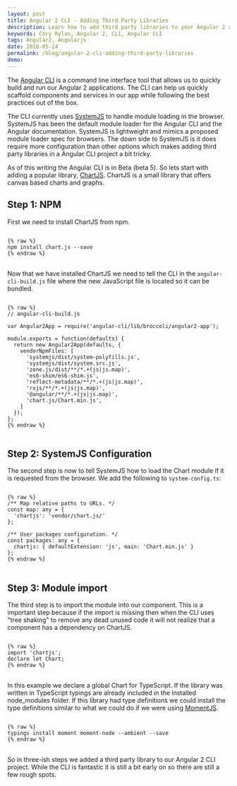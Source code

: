 ```yaml
---
layout: post
title: Angular 2 CLI - Adding Third Party Libraries
description: Learn how to add third party libraries to your Angular 2 application using the Angular CLI
keywords: Cory Rylan, Angular 2, CLI, Angular CLI
tags: Angular2, Angularjs
date: 2016-05-24
permalink: /blog/angular-2-cli-adding-third-party-libraries
demo:
---
```


The [Angular CLI](https://cli.angular.io/) is a command line interface tool that allows us to quickly build and run our
Angular 2 applications. The CLI can help us quickly scaffold components
and services in our app while following the best practices out of the box.

The CLI currently uses [SystemJS](https://github.com/systemjs/systemjs) to handle module loading in the browser. SystemJS 
has been the default module loader for the Angular CLI and the Angular documentation. SystemJS is lightweight
and mimics a proposed module loader spec for browsers. The down side to SystemJS is it does require more configuration than other options 
which makes adding third party libraries in a Angular CLI project a bit tricky. 

As of this writing the Angular CLI is in Beta (beta 5). So lets start with adding a popular library, [ChartJS](http://www.chartjs.org/).
ChartJS is a small library that offers canvas based charts and graphs.

## Step 1: NPM
First we need to install ChartJS from npm.

<pre class="language-javascript">
<code>
{% raw %}
npm install chart.js --save
{% endraw %}
</code>
</pre>

Now that we have installed ChartJS we need to tell the CLI in the `angular-cli-build.js` file where the new JavaScript file is located 
so it can be bundled.

<pre class="language-javascript">
<code>
{% raw %}
// angular-cli-build.js

var Angular2App = require('angular-cli/lib/broccoli/angular2-app');

module.exports = function(defaults) {
  return new Angular2App(defaults, {
    vendorNpmFiles: [
      'systemjs/dist/system-polyfills.js',
      'systemjs/dist/system.src.js',
      'zone.js/dist/**/*.+(js|js.map)',
      'es6-shim/es6-shim.js',
      'reflect-metadata/**/*.+(js|js.map)',
      'rxjs/**/*.+(js|js.map)',
      '@angular/**/*.+(js|js.map)',
      'chart.js/Chart.min.js',
    ]
  });
};
{% endraw %}
</code>
</pre>

## Step 2: SystemJS Configuration
The second step is now to tell SystemJS how to load the Chart module if it is requested from the browser.
We add the following to `system-config.ts`:

<pre class="language-javascript">
<code>
{% raw %}
/** Map relative paths to URLs. */
const map: any = {
  'chartjs': 'vendor/chart.js/'
};

/** User packages configuration. */
const packages: any = {
  chartjs: { defaultExtension: 'js', main: 'Chart.min.js' }
};
{% endraw %}
</code>
</pre>

## Step 3: Module import
The third step is to import the module into our component. This is a important step because if the import 
is missing then when the CLI uses "tree shaking" to remove any dead unused code it will not realize 
that a component has a dependency on ChartJS. 

<pre class="language-javascript">
<code>
{% raw %}
import 'chartjs';
declare let Chart;
{% endraw %}
</code>
</pre>

In this example we declare a global Chart for TypeScript. If the library was written in TypeScript 
typings are already included in the installed node_modules folder. If this library had type definitions we could 
install the type definitions similar to what we could do if we were using [MomentJS](http://momentjs.com/).

<pre class="language-javascript">
<code>
{% raw %}
typings install moment moment-node --ambient --save
{% endraw %}
</code>
</pre>

So in three-ish steps we added a third party library to our Angular 2 CLI project. While the CLI is fantastic it 
is still a bit early on so there are still a few rough spots.